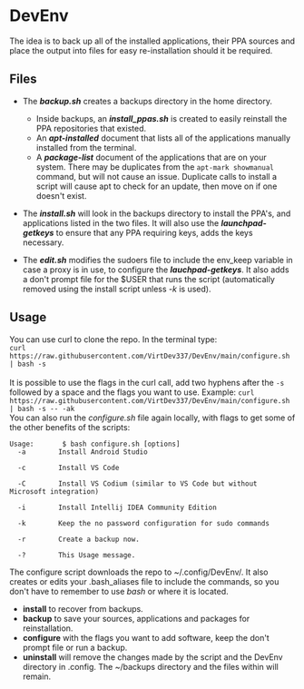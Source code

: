 # DevEnv
The idea is to back up all of the installed applications, their PPA sources and place the output into files for easy re-installation should it be required.

## Files
- The ***backup.sh*** creates a backups directory in the home directory.  
  - Inside backups, an ***install_ppas.sh*** is created to easily reinstall the PPA repositories that existed.  
  - An ***apt-installed*** document that lists all of the applications manually installed from the terminal.
  - A ***package-list*** document of the applications that are on your system.  There may be duplicates from the `apt-mark showmanual` command, but will not cause an issue.  Duplicate calls to install a script will cause apt to check for an update, then move on if one doesn't exist.

- The ***install.sh*** will look in the backups directory to install the PPA's, and applications listed in the two files.  It will also use the ***launchpad-getkeys*** to ensure that any PPA requiring keys, adds the keys necessary.

- The ***edit.sh*** modifies the sudoers file to include the env_keep variable in case a proxy is in use, to configure the ***lauchpad-getkeys***. It also adds a don't prompt file for the $USER that runs the script (automatically removed using the install script unless *-k* is used).

## Usage
You can use curl to clone the repo.  In the terminal type: <br>
`curl https://raw.githubusercontent.com/VirtDev337/DevEnv/main/configure.sh | bash -s` <br>  
It is possible to use the flags in the curl call, add two hyphens after the `-s` followed by a space and the flags you want to use.
Example:
`curl https://raw.githubusercontent.com/VirtDev337/DevEnv/main/configure.sh | bash -s -- -ak` <br>
You can also run the *configure.sh* file again locally, with flags to get some of the other benefits of the scripts:
<div>
  
```
Usage:       $ bash configure.sh [options]
  -a        Install Android Studio

  -c        Install VS Code

  -C        Install VS Codium (similar to VS Code but without Microsoft integration)

  -i        Install Intellij IDEA Community Edition

  -k        Keep the no password configuration for sudo commands

  -r        Create a backup now.

  -?        This Usage message.
```
  
</div>

The configure script downloads the repo to ~/.config/DevEnv/.  It also creates or edits your .bash_aliases file to include the commands, so you don't have to remember to use *bash* or where it is located.  
- **install** to recover from backups.
- **backup** to save your sources, applications and packages for reinstallation.
- **configure** with the flags you want to add software, keep the don't prompt file or run a backup.
- **uninstall** will remove the changes made by the script and the DevEnv directory in .config.  The ~/backups directory and the files within will remain.
